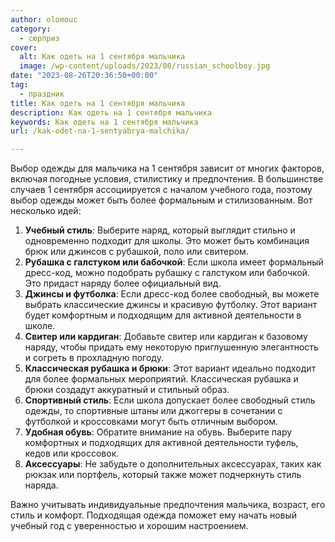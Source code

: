 ```yaml
---
author: olomouc
category:
  - сюрприз
cover:
  alt: Как одеть на 1 сентября мальчика
  image: /wp-content/uploads/2023/08/russian_schoolboy.jpg
date: "2023-08-26T20:36:50+00:00"
tag:
  - праздник
title: Как одеть на 1 сентября мальчика
description: Как одеть на 1 сентября мальчика
keywords: Как одеть на 1 сентября мальчика
url: /kak-odet-na-1-sentyabrya-malchika/

---
```

Выбор одежды для мальчика на 1 сентября зависит от многих факторов, включая погодные условия, стилистику и предпочтения. В большинстве случаев 1 сентября ассоциируется с началом учебного года, поэтому выбор одежды может быть более формальным и стилизованным. Вот несколько идей:

1. **Учебный стиль**: Выберите наряд, который выглядит стильно и одновременно подходит для школы. Это может быть комбинация брюк или джинсов с рубашкой, поло или свитером.
1. **Рубашка с галстуком или бабочкой**: Если школа имеет формальный дресс-код, можно подобрать рубашку с галстуком или бабочкой. Это придаст наряду более официальный вид.
1. **Джинсы и футболка**: Если дресс-код более свободный, вы можете выбрать классические джинсы и красивую футболку. Этот вариант будет комфортным и подходящим для активной деятельности в школе.
1. **Свитер или кардиган**: Добавьте свитер или кардиган к базовому наряду, чтобы придать ему некоторую приглушенную элегантность и согреть в прохладную погоду.
1. **Классическая рубашка и брюки**: Этот вариант идеально подходит для более формальных мероприятий. Классическая рубашка и брюки создадут аккуратный и стильный образ.
1. **Спортивный стиль**: Если школа допускает более свободный стиль одежды, то спортивные штаны или джоггеры в сочетании с футболкой и кроссовками могут быть отличным выбором.
1. **Удобная обувь**: Обратите внимание на обувь. Выберите пару комфортных и подходящих для активной деятельности туфель, кедов или кроссовок.
1. **Аксессуары**: Не забудьте о дополнительных аксессуарах, таких как рюкзак или портфель, который также может подчеркнуть стиль наряда.

Важно учитывать индивидуальные предпочтения мальчика, возраст, его стиль и комфорт. Подходящая одежда поможет ему начать новый учебный год с уверенностью и хорошим настроением.
